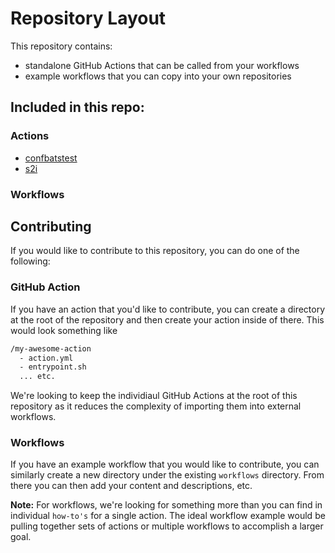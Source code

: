 # Repository Layout

This repository contains:
- standalone GitHub Actions that can be called from your workflows
- example workflows that you can copy into your own repositories

## Included in this repo:

### Actions
- [confbatstest](/confbatstest)
- [s2i](/s2i)

### Workflows

## Contributing

If you would like to contribute to this repository, you can do one of the following:

### GitHub Action

If you have an action that you'd like to contribute, you can create a directory at the root of the repository and then create your action inside of there. This would look something like

```sh
/my-awesome-action
  - action.yml
  - entrypoint.sh
  ... etc.
```

We're looking to keep the individiaul GitHub Actions at the root of this repository as it reduces the complexity of importing them into external workflows.

### Workflows

If you have an example workflow that you would like to contribute, you can similarly create a new directory under the existing `workflows` directory. From there you can then add your content and descriptions, etc.

**Note:** For workflows, we're looking for something more than you can find in individual `how-to's` for a single action. The ideal workflow example would be pulling together sets of actions or multiple workflows to accomplish a larger goal.
